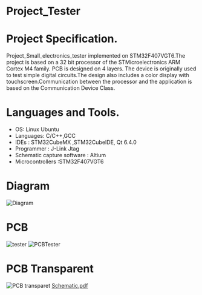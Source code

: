 # Project_Tester

# Project Specification.
Project_Small_electronics_tester implemented on STM32F407VGT6.The project is based on a 32 bit processor of the STMicroelectronics ARM Cortex M4 family. PCB is designed on 4 layers.
The device is originally used to test simple digital circuits.The design also includes a color display with touchscreen.Communication between the processor and the application is based on the Communication Device Class.


# Languages and Tools.
- OS: Linux Ubuntu 
- Languages: C/C++,GCC 
- IDEs : STM32CubeMX ,STM32CubeIDE, Qt 6.4.0 
- Programmer : J-Link Jtag 
- Schematic capture software : Altium 
- Microcontrollers :STM32F407VGT6
# Diagram 
![Diagram](https://github.com/MarekKud/Project_tester/assets/92340461/f6e744b8-2449-4ee7-bee0-e5712d522c76)
# PCB 
![tester](https://github.com/MarekKud/Project_tester/assets/92340461/ca217a09-96d3-4c73-90ac-d71290106622)
![PCBTester](https://github.com/MarekKud/Project_tester/assets/92340461/d5522d69-c746-4c9e-a083-530daf5bffd8)

# PCB Transparent
![PCB transparet](https://github.com/MarekKud/Project_tester/assets/92340461/f658d374-54a0-4045-8f9a-d21181044af5)
[Schematic.pdf](https://github.com/MarekKud/Project_tester/files/13064353/Schematic.pdf)
